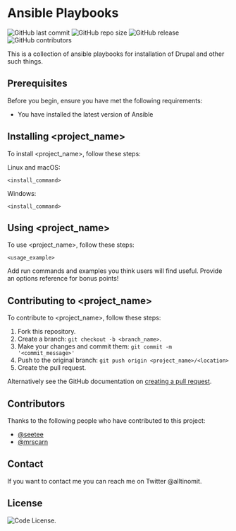 # Ansible Playbooks

<!--- These are examples. See https://shields.io for others or to customize this set of shields. You might want to include dependencies, project status and licence info here --->

![GitHub last commit](https://img.shields.io/github/last-commit/seetee/ansible_playbooks)
![GitHub repo size](https://img.shields.io/github/repo-size/seetee/ansible_playbooks)
![GitHub release](https://img.shields.io/github/v/release/seetee/ansible_playbooks)
![GitHub contributors](https://img.shields.io/github/contributors/seetee/ansible_playbooks)

This is a collection of ansible playbooks for installation of Drupal and other such things.

## Prerequisites

Before you begin, ensure you have met the following requirements:
<!--- These are just example requirements. Add, duplicate or remove as required --->
* You have installed the latest version of Ansible
<!-- * You have a `<Windows/Linux/Mac>` machine. State which OS is supported/which is not.
* You have read `<guide/link/documentation_related_to_project>`. -->

## Installing <project_name>

To install <project_name>, follow these steps:

Linux and macOS:
```
<install_command>
```

Windows:
```
<install_command>
```
## Using <project_name>

To use <project_name>, follow these steps:

```
<usage_example>
```

Add run commands and examples you think users will find useful. Provide an options reference for bonus points!

## Contributing to <project_name>
<!--- If your README is long or you have some specific process or steps you want contributors to follow, consider creating a separate CONTRIBUTING.md file--->
To contribute to <project_name>, follow these steps:

1. Fork this repository.
2. Create a branch: `git checkout -b <branch_name>`.
3. Make your changes and commit them: `git commit -m '<commit_message>'`
4. Push to the original branch: `git push origin <project_name>/<location>`
5. Create the pull request.

Alternatively see the GitHub documentation on [creating a pull request](https://help.github.com/en/github/collaborating-with-issues-and-pull-requests/creating-a-pull-request).

## Contributors

Thanks to the following people who have contributed to this project:

* [@seetee](https://github.com/seetee)
* [@mrscarn](https://github.com/mrscarn)

## Contact

If you want to contact me you can reach me on Twitter @alltinomit.

## License

![Code License](https://img.shields.io/github/license/seetee/ansible_playbooks).
